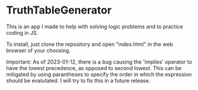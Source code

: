 # TruthTableGenerator
This is an app I made to help with solving logic problems and to practice coding in JS. 

To install, just clone the repository and open "index.html" in the web browser of your choosing.

Important: As of 2023-01-12, there is a bug causing the 'implies' operator to have the lowest precedence, as opposed to second lowest. This can be mitigated by using parantheses to specify the order in which the expression should be evalutated. I will try to fix this in a future release.
